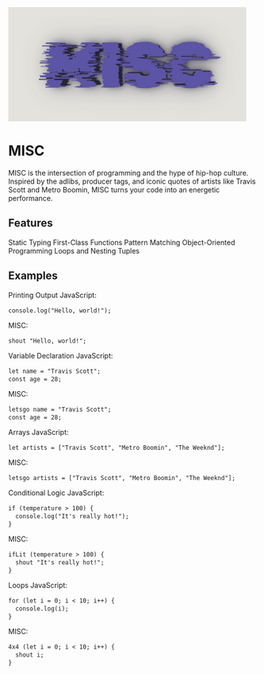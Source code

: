 ![MISC Logo](docs/MISCLogo.png)

# MISC

MISC is the intersection of programming and the hype of hip-hop culture. Inspired by the adlibs, producer tags, and iconic quotes of artists like Travis Scott and Metro Boomin, MISC turns your code into an energetic performance.

## Features

Static Typing
First-Class Functions
Pattern Matching
Object-Oriented Programming
Loops and Nesting
Tuples

## Examples

Printing Output
JavaScript:

```
console.log("Hello, world!");
```

MISC:

```
shout "Hello, world!";
```

Variable Declaration
JavaScript:

```
let name = "Travis Scott";
const age = 28;
```

MISC:

```
letsgo name = "Travis Scott";
const age = 28;
```

Arrays
JavaScript:

```
let artists = ["Travis Scott", "Metro Boomin", "The Weeknd"];
```

MISC:

```
letsgo artists = ["Travis Scott", "Metro Boomin", "The Weeknd"];
```

Conditional Logic
JavaScript:

```
if (temperature > 100) {
  console.log("It's really hot!");
}
```

MISC:

```
ifLit (temperature > 100) {
  shout "It's really hot!";
}
```

Loops
JavaScript:

```
for (let i = 0; i < 10; i++) {
  console.log(i);
}
```

MISC:

```
4x4 (let i = 0; i < 10; i++) {
  shout i;
}
```
